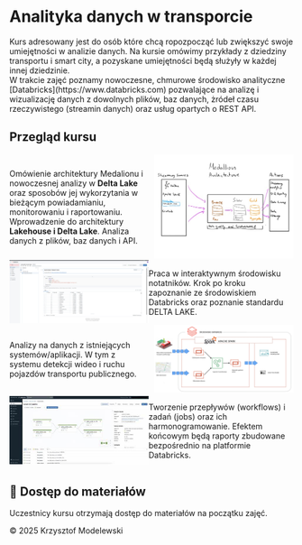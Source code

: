 # Analityka danych w transporcie

<div class="justify-text">Kurs adresowany jest do osób które chcą ropozpocząć lub zwiększyć swoje umiejętności w analizie
danych. Na kursie omówimy przykłady z dziedziny transportu i smart city, a pozyskane umiejętności będą służyły w 
każdej innej dziedzinie. </div>
W trakcie zajęć poznamy nowoczesne, chmurowe środowisko analityczne [Databricks](https://www.databricks.com) pozwalające na analizę i 
wizualizację danych z dowolnych plików, baz danych, żródeł czasu rzeczywistego (streamin danych) oraz usług opartych o REST API. 







## Przegląd kursu




<div style="display: flex; align-items: center;">

<div style="flex: 1; padding-right: 10px;">
 <p>Omówienie architektury Medalionu i nowoczesnej analizy w  <strong>Delta Lake </strong> oraz sposobów jej wykorzytania
w bieżącym powiadamianiu, monitorowaniu i raportowaniu.
Wprowadzenie do architektury <strong>Lakehouse i Delta Lake</strong>. Analiza danych z plików, baz danych i API.
</p>

 </div>
 <div style="flex: 1; text-align: right;">
 <img src="index_assets/presentation_1/assets/medalion_architecture.jpg" alt="Description" style="max-width: 100%; height: auto;">
</div>
</div>
<!--rysunek-->
<div style="display: flex; align-items: center;">
 <div style="flex: 1; text-align: left;">
 <img src="index_assets/presentation_1/assets/notebooks.png" alt="Description" style="max-width: 100%; height: auto;">
</div>

<div style="flex: 1; padding-right: 10px;">
 <p>Praca w interaktywnym środowisku notatników. Krok po kroku zapoznanie ze środowiskiem Databricks oraz poznanie
standardu DELTA LAKE.</p>
 </div>


</div>


<div style="display: flex; align-items: center;">

<div style="flex: 1; padding-right: 10px;">
 <p>Analizy na danych z istniejących systemów/aplikacji. W tym z systemu detekcji wideo i ruchu pojazdów transportu publicznego.

</p>
 </div>

 <div style="flex: 1; text-align: right;">
 <img src="index_assets/presentation_1/assets/projekt.png" alt="Description" style="max-width: 100%; height: auto;">
</div>

</div>


<div style="display: flex; align-items: center;">
 <div style="flex: 1; text-align: left;">
 <img src="index_assets/presentation_1/assets/workflows.jpg" alt="Description" style="max-width: 100%; height: auto;">
</div>

<div style="flex: 1; padding-right: 10px;">
 <p> Tworzenie przepływów (workflows) i zadań (jobs) oraz ich harmonogramowanie. Efektem końcowym będą raporty 
zbudowane bezpośrednio na platformie Databricks.</p>
 </div>


</div>




## 🔐 Dostęp do materiałów

Uczestnicy kursu otrzymają dostęp do materiałów na początku zajęć.



© 2025 Krzysztof Modelewski
